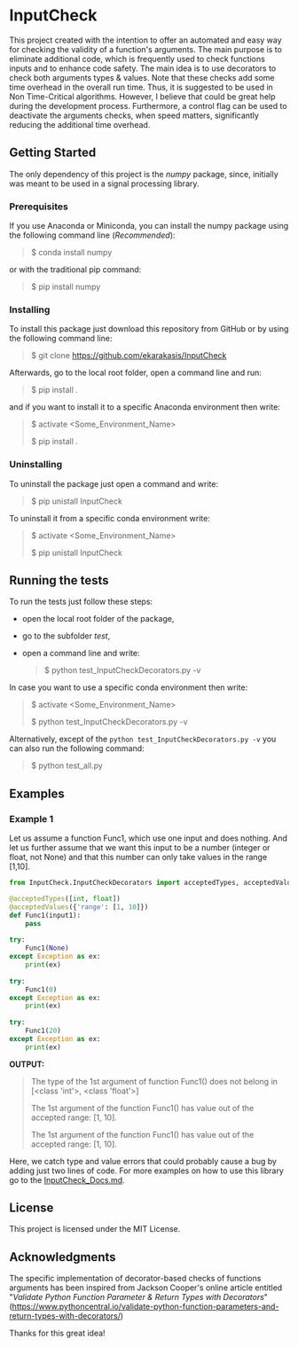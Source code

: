# InputCheck
This project created with the intention to offer an automated and easy way for checking the validity of a function's arguments. The main purpose is to eliminate additional code, which is frequently used to check functions inputs and to enhance code safety. The main idea is to use decorators to check  both arguments types & values. Note that these checks add some time overhead in the overall run time. Thus, it is suggested to be used in Non Time-Critical algorithms. However,  I believe that could be great help during the development process. Furthermore, a control flag can be used to deactivate the arguments checks, when speed matters, significantly reducing the additional time overhead. 

## Getting Started

The only dependency of this project is the *numpy* package, since, initially was meant to be used in a signal processing library.

### Prerequisites

If you use Anaconda or Miniconda, you can install the numpy package using the following command line (*Recommended*):

> $ conda install numpy

or with the traditional pip command:

> $ pip install numpy

### Installing

To install this package just download this repository from GitHub or by using the following command line:

> $ git clone https://github.com/ekarakasis/InputCheck

Afterwards, go to the local root folder, open a command line and run:

> $ pip install .

and if you want to install it to a specific Anaconda environment then write:

> $ activate <Some_Environment_Name>
>
> $ pip install .

### Uninstalling

To uninstall the package just open a command and write:

> $ pip unistall InputCheck

To uninstall it from a specific conda environment write:

> $ activate <Some_Environment_Name>
>
> $ pip unistall InputCheck

## Running the tests

To run the tests just follow these steps:

- open the local root folder of the package, 

- go to the subfolder *test*,

- open a command line and write:

  > $ python test_InputCheckDecorators.py -v

In case you want to use a specific conda environment then write:

> $ activate <Some_Environment_Name>
>
> $ python test_InputCheckDecorators.py -v

Alternatively, except of the `python test_InputCheckDecorators.py -v` you can also run the following command:

> \$ python test_all.py

## Examples

### Example 1

Let us assume a function Func1, which use one input and does nothing. And let us further assume that we want this input to be a number (integer or float, not None) and that this number can only take values in the range [1,10].

```python
from InputCheck.InputCheckDecorators import acceptedTypes, acceptedValues

@acceptedTypes([int, float])
@acceptedValues({'range': [1, 10]})
def Func1(input1): 
    pass
                       
try:
    Func1(None)
except Exception as ex:
    print(ex)
                 
try:
    Func1(0)
except Exception as ex:
    print(ex)
                 
try:
    Func1(20)
except Exception as ex:
    print(ex)                 
```

**OUTPUT:**

> The type of the 1st argument of function Func1() does not belong in [<class 'int'>, <class 'float'>]
>
> The 1st argument of the function Func1() has value out of the accepted range: [1, 10].
>
> The 1st argument of the function Func1() has value out of the accepted range: [1, 10].

Here,  we catch type and value errors that could probably cause a bug by adding just two lines of code. For more examples on how to use this library go to the [InputCheck_Docs.md](InputCheck_Docs.md).

## License

This project is licensed under the MIT License.

## Acknowledgments

The specific implementation of decorator-based checks of functions arguments has been inspired from Jackson Cooper's online article entitled "*Validate Python Function Parameter & Return Types with Decorators*" (https://www.pythoncentral.io/validate-python-function-parameters-and-return-types-with-decorators/)

Thanks for this great idea!